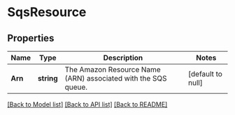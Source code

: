 # SqsResource

## Properties
Name | Type | Description | Notes
------------ | ------------- | ------------- | -------------
**Arn** | **string** | The Amazon Resource Name (ARN) associated with the SQS queue. | [default to null]

[[Back to Model list]](../README.md#documentation-for-models) [[Back to API list]](../README.md#documentation-for-api-endpoints) [[Back to README]](../README.md)

